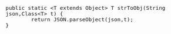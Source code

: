 <span  style="font-family: Simsun,serif; font-size: 17px; ">

~~~
public static <T extends Object> T strToObj(String json,Class<T> t) {
        return JSON.parseObject(json,t);
}
~~~

</span>